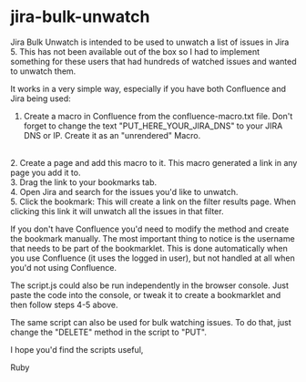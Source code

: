 jira-bulk-unwatch
=================

Jira Bulk Unwatch is intended to be used to unwatch a list of issues in Jira 5. This has not been available out of the box so I had to implement something for these users that had hundreds of watched issues and wanted to unwatch them.

It works in a very simple way, especially if you have both Confluence and Jira being used:
<br/>
1. Create a macro in Confluence from the confluence-macro.txt file. Don't forget to change the text "PUT_HERE_YOUR_JIRA_DNS" to your JIRA DNS or IP. Create it as an "unrendered" Macro.
<br/>
2. Create a page and add this macro to it. This macro generated a link in any page you add it to.
<br/>
3. Drag the link to your bookmarks tab.
<br/>
4. Open Jira and search for the issues you'd like to unwatch.
<br/>
5. Click the bookmark: This will create a link on the filter results page. When clicking this link it will unwatch all the issues in that filter.

If you don't have Confluence you'd need to modify the method and create the bookmark manually. The most important thing to notice is the username that needs to be part of the bookmarklet. This is done automatically when you use Confluence (it uses the logged in user), but not handled at all when you'd not using Confluence.

The script.js could also be run independently in the browser console. Just paste the code into the console, or tweak it to create a bookmarklet and then follow steps 4-5 above.

The same script can also be used for bulk watching issues. To do that, just change the "DELETE" method in the script to "PUT".

I hope you'd find the scripts useful,

Ruby
